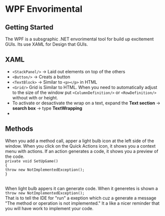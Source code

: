 # WPF Envorimental

## Getting Started
The WPF is a subsgraphic .NET envorimental tool for build up excitement GUIs. Its use XAML for Design that GUIs.

## XAML

- `<StackPanel/>` -> Laid out elements on top of the others
- `<Button/>` -> Creats a button
- `<TextBlock>` -> Similar to `<p></p>` in HTML
- `<Grid/>` Grid is Similar to HTML. When you need to automatically adjust to the size of the window put `<ColumnDefinition/>` 
or `<RowDefinition/>` without with or height.
- To activate or desactivate the wrap on a text, expand the **Text section** ->  **search box** -> type **TextWrapping**
-

## Methods

When you add a method call, apper a light bulb icon at the left side of the window. When you click on the Quick Actions icon, it shows you a context menu with actions. If an action generates a code, it shows you a preview of the code.<br>
`private void SetUpGame()`<br>
`{`<br>
    `throw new NotImplementedException();`<br>
`}`<br><br>

When light bulb appers it can generate code. When it generetes  is shown a `throw new NotImplementedException();`<br>
That is to tell the IDE for "run" a exeption which cuz a generate a message "The method or operation is not implemented." It a like a nicer reminder that you will have work to implement your code.
